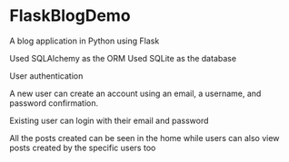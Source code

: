 # FlaskBlogDemo
A blog application in Python using Flask

Used SQLAlchemy as the ORM 
Used SQLite as the database 

User authentication

A new user can create an account using an email, a username, and password confirmation.

Existing user can login with their email and password

All the posts created can be seen in the home while users can also view posts created by the specific users too
